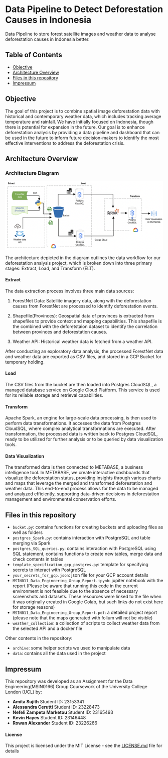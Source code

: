 # Data Pipeline to Detect Deforestation Causes in Indonesia

Data Pipeline to store forest satellite images and weather data to analyse deforestation causes in Indonesia better.

## Table of Contents
* [Objective](#Objective)
* [Architecture Overview](#Architecture-Overview)
* [Files in this repository](#Files-in-this-repository)
* [Impressum](#Impressum)

## Objective

The goal of this project is to combine spatial image deforestation data with historical and contemporary weather data, which includes tracking average temperature and rainfall. We have initially focused on Indonesia, though there is potential for expansion in the future. Our goal is to enhance deforestation analysis by providing a data pipeline and dashboard that can be used in the future to inform future decision-makers to identify the most effective interventions to address the deforestation crisis.

## Architecture Overview

### Architecture Diagram

![Architecture Diagram](data/report/Architecture_diagram.png)

The architecture depicted in the diagram outlines the data workflow for our deforestation analysis project, which is broken down into three primary stages: Extract, Load, and Transform (ELT).

#### Extract
The data extraction process involves three main data sources:

1.	ForestNet Data: Satellite imagery data, along with the deforestation causes from ForestNet are  processed to identify deforestation events.

2.	Shapefile(Provinces): Geospatial data of provinces is extracted from shapefiles to provide context and mapping capabilities. This shapefile is the combined with the deforetstaion dataset to identify the correlation between provinces and deforestation causes.

3.	Weather API: Historical weather data is fetched from a weather API.

After conducting an exploratory data analysis, the processed ForestNet data and weather data are exported as CSV files, and stored in a GCP Bucket for temporary holding.

#### Load

The CSV files from the bucket are then loaded into Postgres CloudSQL, a managed database service on Google Cloud Platform. This service is used for its reliable storage and retrieval capabilities.

#### Transform

Apache Spark, an engine for large-scale data processing, is then used to perform data transformations. It accesses the data from Postgres CloudSQL, where complex analytical transformations are executed.
After transformation, the processed data is written back to Postgres CloudSQL, ready to be utilized for further analysis or to be queried by data visualization tools.

#### Data Visualization
The transformed data is then connected to METABASE, a business intelligence tool. In METABASE, we create interactive dashboards that visualize the deforestation status, providing insights through various charts and maps that leverage the merged and transformed deforestation and weather data.
This end-to-end process allows for the data to be managed and analyzed efficiently, supporting data-driven decisions in deforestation management and environmental conservation efforts.

## Files in this repository
- `bucket.py`: contains functions for creating buckets and uploading files as well as folders
- `postgres_Spark.py`: contains interaction with PostgreSQL and table merging via Spark
- `postgres_SQL_queries.py`: contains interaction with PostgreSQL using SQL statement, contains functions to create new tables, merge data and check contents in tables
- `template_specification_gcp_postgres.py`: template for specifying secrets to interact with PostgreSQL
- `your_secrets_for_gcp.json`: json file for your GCP account details
- `MSIN011_Data_Engineering_Group_Report.ipynb`: jupiter notebook with the report (Please be aware that running this code in the current environment is not feasible due to the absence of necessary screenshots and datasets. These resources were linked to the file when it was originally created in Google Colab, but such links do not exist here for storage reasons)
- `MSIN011_Data_Engineering_Group_Report.pdf`: a detailed project report (please note that the maps generated with folium will not be visible)
- `weather_collection`: a collection of scripts to collect weather data from the selected API and a docker file

Other contents in the repository: 
- `archive`: some helper scripts we used to manipulate data
- `data`: contains all the data used in the project


## Impressum
This repository was developed as an Assignment for the Data Engineering(MSIN0166) Group Coursework of the University College London (UCL) by:
* **Amita Sujith** Student ID: 23153341
* **Alessandra Cerutti** Student ID: 23228473 
* **Nefeli Zampeta Marketou** Student ID: 23165493 
* **Kevin Hayes** Student ID: 23146448 
* **Rowan Alexander** Student ID: 23226266 

#### License
This project is licensed under the MIT License - see the [LICENSE.md](License.md) file for details




